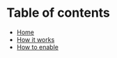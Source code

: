 # Table of contents

* [Home](README.md)
* [How it works](how-it-works.md)
* [How to enable](how-to-enable.md)
